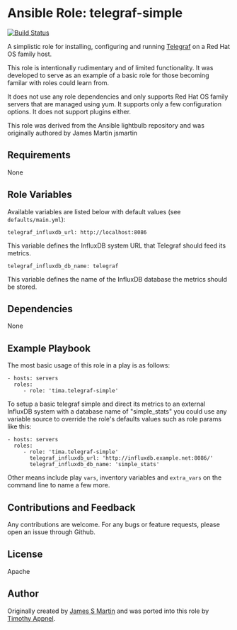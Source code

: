 # Ansible Role: telegraf-simple

[![Build Status](https://travis-ci.org/tima/ansible-role-telegraf-simple.svg?branch=master)](https://travis-ci.org/tima/ansible-role-telegraf-simple)

A simplistic role for installing, configuring and running 
[Telegraf](https://github.com/influxdata/telegraf) on a Red Hat OS family host. 

This role is intentionally rudimentary and of limited functionality. It was developed 
to serve as an example of a basic role for those becoming familar with roles could
learn from.  

It does not use any role dependencies and only supports Red Hat OS family servers
that are managed using yum. It supports only a few configuration options. It does
not support plugins either. 

This role was derived from the Ansible lightbulb repository and was originally 
authored by James Martin jsmartin

## Requirements

None

## Role Variables

Available variables are listed below with default values (see `defaults/main.yml`):

    telegraf_influxdb_url: http://localhost:8086

This variable defines the InfluxDB system URL that Telegraf should feed its metrics.

    telegraf_influxdb_db_name: telegraf

This variable defines the name of the InfluxDB database the metrics should be stored.

## Dependencies

None

## Example Playbook

The most basic usage of this role in a play is as follows:

    - hosts: servers
      roles:
         - role: 'tima.telegraf-simple'

To setup a basic telegraf simple and direct its metrics to an external InfluxDB
system with a database name of "simple_stats" you could use any variable 
source to override the role's defaults values such as role params like this:

    - hosts: servers
      roles:
         - role: 'tima.telegraf-simple'
           telegraf_influxdb_url: 'http://influxdb.example.net:8086/'
           telegraf_influxdb_db_name: 'simple_stats'

Other means include play `vars`, inventory variables and `extra_vars` on the 
command line to name a few more. 

## Contributions and Feedback

Any contributions are welcome. For any bugs or feature requests,
please open an issue through Github.

## License

Apache

## Author

Originally created by [James S Martin](https://github.com/jsmartin) and was 
ported into this role by [Timothy Appnel](https://github.com/tima).

